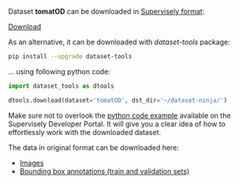 Dataset **tomatOD** can be downloaded in [Supervisely format](https://developer.supervisely.com/api-references/supervisely-annotation-json-format):

 [Download](https://www.dropbox.com/scl/fi/wnw49i1td3qim22rp2gpt/tomatod-DatasetNinja.tar?rlkey=1ih00dwbs49x8pru5roxulrzb&dl=1)

As an alternative, it can be downloaded with *dataset-tools* package:
``` bash
pip install --upgrade dataset-tools
```

... using following python code:
``` python
import dataset_tools as dtools

dtools.download(dataset='tomatOD', dst_dir='~/dataset-ninja/')
```
Make sure not to overlook the [python code example](https://developer.supervisely.com/getting-started/python-sdk-tutorials/iterate-over-a-local-project) available on the Supervisely Developer Portal. It will give you a clear idea of how to effortlessly work with the downloaded dataset.

The data in original format can be downloaded here:

- [Images](https://datasets-u2m.s3.eu-west-3.amazonaws.com/tomatOD_images.zip)
- [Bounding box annotations (train and validation sets)](https://datasets-u2m.s3.eu-west-3.amazonaws.com/tomatOD_annotations.zip)
